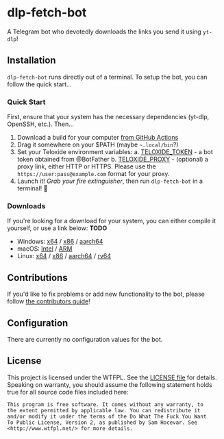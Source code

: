 # dlp-fetch-bot

A Telegram bot who devotedly downloads the links you send it using `yt-dlp`!

## Installation

`dlp-fetch-bot` runs directly out of a terminal. To setup the bot, you can follow the quick start...

### Quick Start

First, ensure that your system has the necessary dependencies (yt-dlp, OpenSSH, etc.). Then...

1. Download a build for your computer [from GitHub Actions](https://github.com/onkoe/dlp-fetch-bot/actions)
2. Drag it somewhere on your $PATH (maybe `~.local/bin`?)
3. Set your Teloxide environment variables:
  a. [TELOXIDE_TOKEN](https://core.telegram.org/bots/api#authorizing-your-bot) - a bot token obtained from @BotFather
  b. [TELOXIDE_PROXY](https://docs.rs/teloxide/latest/teloxide/struct.Bot.html#method.from_env) - (optional) a proxy link, either HTTP or HTTPS. Please use the `https://user:pass@example.com` format for your proxy.
4. Launch it! *Grab your fire extinguisher*, then run `dlp-fetch-bot` in a terminal! 🧯️

### Downloads

If you're looking for a download for your system, you can either compile it yourself, or use a link below: **TODO**

- Windows: [x64]() / [x86]() / [aarch64]()
- macOS: [Intel]() / [ARM]()
- Linux: [x64]() / [x86]() / [aarch64]() / [rv64]()

## Contributions

If you'd like to fix problems or add new functionality to the bot, please follow [the contributors guide](./CONTRIBUTORS.md)!

## Configuration

There are currently no configuration values for the bot.

## License

This project is licensed under the WTFPL. See the [LICENSE file](./LICENSE) for details. Speaking on warranty, you should assume the following statement holds true for all source code files included here:

```
This program is free software. It comes without any warranty, to
the extent permitted by applicable law. You can redistribute it
and/or modify it under the terms of the Do What The Fuck You Want
To Public License, Version 2, as published by Sam Hocevar. See
<http://www.wtfpl.net/> for more details.
```
